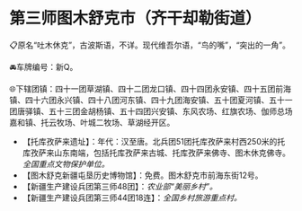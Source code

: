 # 第三师图木舒克市（齐干却勒街道）
📋原名“吐木休克”，古波斯语，不详。现代维吾尔语，“鸟的嘴”，“突出的一角”。   
  
🚘车牌编号：新Q。   
  
🌐下辖团镇：四十一团草湖镇、四十二团龙口镇、四十四团永安镇、四十五团前海镇、四十六团永兴镇、四十八团河东镇、四十九团海安镇、五十团夏河镇、五十一团唐驿镇、五十三团金胡杨镇、五十四团兴安镇、东风农场、红旗农场、伽师总场嘉和镇、托云牧场、叶城二牧场、草湖经开区。

* 【托库孜萨来遗址】：年代：汉至唐。北兵团51团托库孜萨来村西250米的托库孜萨来山东南端，包括托库孜萨来古城、托库孜萨来佛寺、图木休克佛寺。*全国重点文物保护单位。*  
* 【图木舒克新疆屯垦历史博物馆】：免费。图木舒克市前海东街12号。   
* 【新疆生产建设兵团第三师48团】：*农业部“美丽乡村”。*  
* 【新疆生产建设兵团第三师44团18连】：*全国乡村旅游重点村。*    